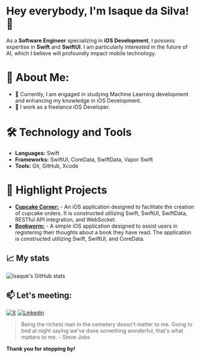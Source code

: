 # Hey everybody, I'm Isaque da Silva! 👋

As a **Software Engineer** specializing in **iOS Development**, I possess expertise in **Swift** and **SwiftUI**. I am particularly interested in the future of AI, which I believe will profoundly impact mobile technology.

# 🚀 About Me:
- 🌱 Currently, I am engaged in studying Machine Learning development and enhancing my knowledge in iOS Development.
- 💼 I work as a freelance iOS Developer.

# 🛠️ Technology and Tools
* **Languages:** Swift
* **Frameworks:** SwiftUI, CoreData, SwiftData, Vapor Swift
* **Tools:** Git, GitHub, Xcode

# 🌟 Highlight Projects
- [**Cupcake Corner:**](https://github.com/isaqueDaSilva/CupcakeCorner) - An iOS application designed to facilitate the creation of cupcake orders. It is constructed utilizing Swift, SwiftUI, SwiftData, RESTful API integration, and WebSocket.
- [**Bookworm:**](https://github.com/isaqueDaSilva/Bookworm.git) - A simple iOS application designed to assist users in registering their thoughts about a book they have read. The application is constructed utilizing Swift, SwiftUI, and CoreData.

## 📈 My stats
![Isaque's GitHub stats](https://github-readme-stats.vercel.app/api?username=isaqueDaSilva&show_icons=true&theme=radical)

## 📫 Let's meeting:
[![X](https://skillicons.dev/icons?i=twitter)](https://x.com/dev_zaquin?s=21)
[![Linkedin](https://skillicons.dev/icons?i=linkedin)](https://www.linkedin.com/in/isaquedasilva)

> Being the richest man in the cemetery doesn't matter to me. Going to bed at night saying we've done something wonderful, that's what matters to me. - Steve Jobs
> 
**Thank you for stopping by!**
<!--
**isaqueDaSilva/isaqueDaSilva** is a ✨ _special_ ✨ repository because its `README.md` (this file) appears on your GitHub profile.

Here are some ideas to get you started:

- 🔭 I’m currently working on ...
- 🌱 I’m currently learning ...
- 👯 I’m looking to collaborate on ...
- 🤔 I’m looking for help with ...
- 💬 Ask me about ...
- 📫 How to reach me: ...
- 😄 Pronouns: ...
- ⚡ Fun fact: ...
-->
